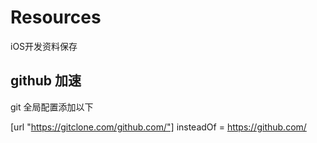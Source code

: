 # Resources
iOS开发资料保存

## github 加速
git 全局配置添加以下

[url "https://gitclone.com/github.com/"]
	insteadOf = https://github.com/